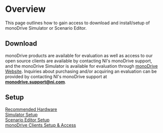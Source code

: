 # Overview

This page outlines how to gain access to download and install/setup of monoDrive Simulator or Scenario Editor. 

## Download

monoDrive products are available for evaluation as well as access to our open source clients are available by contacting NI's monoDrive support, and the monoDrive Simulator is available for evaluation through [monoDrive Website](https://www.monodrive.io/register). Inquiries about purchasing and/or acquiring an evaluation can be provided by contacting NI's monoDrive support at <b>monodrive.support@ni.com</b>. 

## Setup

[Recommended Hardware](../monoDrive_home/getting_started/Recommended_hardware) <br />
[Simulator Setup](../monoDrive_home/getting_started/Simulator) <br />
[Scenario Editor Setup](../monoDrive_home/getting_started/Editor) <br />
[monoDrive Clients Setup & Access](../monodrive_clients) <br />

<p>&nbsp;</p>